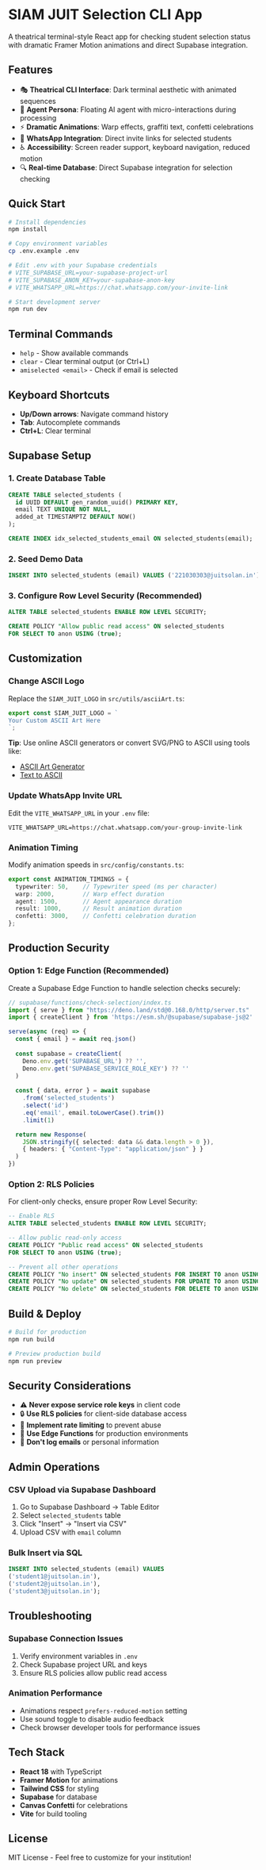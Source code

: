 # SIAM JUIT Selection CLI App

A theatrical terminal-style React app for checking student selection status with dramatic Framer Motion animations and direct Supabase integration.

## Features

- 🎭 **Theatrical CLI Interface**: Dark terminal aesthetic with animated sequences
- 🤖 **Agent Persona**: Floating AI agent with micro-interactions during processing  
- ⚡ **Dramatic Animations**: Warp effects, graffiti text, confetti celebrations
- 📱 **WhatsApp Integration**: Direct invite links for selected students
- ♿ **Accessibility**: Screen reader support, keyboard navigation, reduced motion
- 🔍 **Real-time Database**: Direct Supabase integration for selection checking

## Quick Start

```bash
# Install dependencies
npm install

# Copy environment variables
cp .env.example .env

# Edit .env with your Supabase credentials
# VITE_SUPABASE_URL=your-supabase-project-url
# VITE_SUPABASE_ANON_KEY=your-supabase-anon-key  
# VITE_WHATSAPP_URL=https://chat.whatsapp.com/your-invite-link

# Start development server
npm run dev
```

## Terminal Commands

- `help` - Show available commands
- `clear` - Clear terminal output (or Ctrl+L)
- `amiselected <email>` - Check if email is selected

## Keyboard Shortcuts

- **Up/Down arrows**: Navigate command history
- **Tab**: Autocomplete commands
- **Ctrl+L**: Clear terminal

## Supabase Setup

### 1. Create Database Table

```sql
CREATE TABLE selected_students (
  id UUID DEFAULT gen_random_uuid() PRIMARY KEY,
  email TEXT UNIQUE NOT NULL,
  added_at TIMESTAMPTZ DEFAULT NOW()
);

CREATE INDEX idx_selected_students_email ON selected_students(email);
```

### 2. Seed Demo Data

```sql
INSERT INTO selected_students (email) VALUES ('221030303@juitsolan.in');
```

### 3. Configure Row Level Security (Recommended)

```sql
ALTER TABLE selected_students ENABLE ROW LEVEL SECURITY;

CREATE POLICY "Allow public read access" ON selected_students
FOR SELECT TO anon USING (true);
```

## Customization

### Change ASCII Logo

Replace the `SIAM_JUIT_LOGO` in `src/utils/asciiArt.ts`:

```typescript
export const SIAM_JUIT_LOGO = `
Your Custom ASCII Art Here
`;
```

**Tip**: Use online ASCII generators or convert SVG/PNG to ASCII using tools like:
- [ASCII Art Generator](https://www.ascii-art-generator.org/)
- [Text to ASCII](https://patorjk.com/software/taag/)

### Update WhatsApp Invite URL

Edit the `VITE_WHATSAPP_URL` in your `.env` file:

```env
VITE_WHATSAPP_URL=https://chat.whatsapp.com/your-group-invite-link
```

### Animation Timing

Modify animation speeds in `src/config/constants.ts`:

```typescript
export const ANIMATION_TIMINGS = {
  typewriter: 50,    // Typewriter speed (ms per character)
  warp: 2000,        // Warp effect duration
  agent: 1500,       // Agent appearance duration
  result: 1000,      // Result animation duration
  confetti: 3000,    // Confetti celebration duration
};
```

## Production Security

### Option 1: Edge Function (Recommended)

Create a Supabase Edge Function to handle selection checks securely:

```typescript
// supabase/functions/check-selection/index.ts
import { serve } from "https://deno.land/std@0.168.0/http/server.ts"
import { createClient } from 'https://esm.sh/@supabase/supabase-js@2'

serve(async (req) => {
  const { email } = await req.json()
  
  const supabase = createClient(
    Deno.env.get('SUPABASE_URL') ?? '',
    Deno.env.get('SUPABASE_SERVICE_ROLE_KEY') ?? ''
  )
  
  const { data, error } = await supabase
    .from('selected_students')
    .select('id')
    .eq('email', email.toLowerCase().trim())
    .limit(1)

  return new Response(
    JSON.stringify({ selected: data && data.length > 0 }),
    { headers: { "Content-Type": "application/json" } }
  )
})
```

### Option 2: RLS Policies

For client-only checks, ensure proper Row Level Security:

```sql
-- Enable RLS
ALTER TABLE selected_students ENABLE ROW LEVEL SECURITY;

-- Allow public read-only access
CREATE POLICY "Public read access" ON selected_students
FOR SELECT TO anon USING (true);

-- Prevent all other operations
CREATE POLICY "No insert" ON selected_students FOR INSERT TO anon USING (false);
CREATE POLICY "No update" ON selected_students FOR UPDATE TO anon USING (false);
CREATE POLICY "No delete" ON selected_students FOR DELETE TO anon USING (false);
```

## Build & Deploy

```bash
# Build for production
npm run build

# Preview production build
npm run preview
```

## Security Considerations

- ⚠️ **Never expose service role keys** in client code
- 🔒 **Use RLS policies** for client-side database access
- 🚦 **Implement rate limiting** to prevent abuse
- 🔐 **Use Edge Functions** for production environments
- 📝 **Don't log emails** or personal information

## Admin Operations

### CSV Upload via Supabase Dashboard

1. Go to Supabase Dashboard → Table Editor
2. Select `selected_students` table  
3. Click "Insert" → "Insert via CSV"
4. Upload CSV with `email` column

### Bulk Insert via SQL

```sql
INSERT INTO selected_students (email) VALUES 
('student1@juitsolan.in'),
('student2@juitsolan.in'),
('student3@juitsolan.in');
```

## Troubleshooting

### Supabase Connection Issues

1. Verify environment variables in `.env`
2. Check Supabase project URL and keys
3. Ensure RLS policies allow public read access

### Animation Performance

- Animations respect `prefers-reduced-motion` setting
- Use sound toggle to disable audio feedback
- Check browser developer tools for performance issues

## Tech Stack

- **React 18** with TypeScript
- **Framer Motion** for animations
- **Tailwind CSS** for styling  
- **Supabase** for database
- **Canvas Confetti** for celebrations
- **Vite** for build tooling

## License

MIT License - Feel free to customize for your institution!